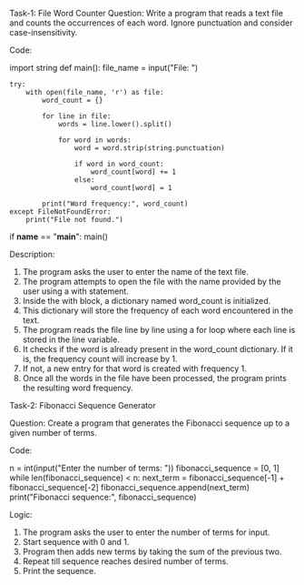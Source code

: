 Task-1: File Word Counter
Question: Write a program that reads a text file and counts the occurrences of each word. Ignore punctuation and consider case-insensitivity.

Code:

import string
def main():
    file_name = input("File: ")

    try:
        with open(file_name, 'r') as file:
            word_count = {}
            
            for line in file:
                words = line.lower().split()

                for word in words:
                    word = word.strip(string.punctuation)
                    
                    if word in word_count:
                        word_count[word] += 1
                    else:
                        word_count[word] = 1

            print("Word frequency:", word_count)
    except FileNotFoundError:
        print("File not found.")
if __name__ == "__main__":
    main()

Description:
1. The program asks the user to enter the name of the text file.
2. The program attempts to open the file with the name provided by the user using a with statement.
3. Inside the with block, a dictionary named word_count is initialized.
4. This dictionary will store the frequency of each word encountered in the text.
5. The program reads the file line by line using a for loop where each line is stored in the line variable.
6. It checks if the word is already present in the word_count dictionary. If it is, the frequency count will increase by 1.
7. If not, a new entry for that word is created with frequency 1.
8. Once all the words in the file have been processed, the program prints the resulting word frequency.


Task-2: Fibonacci Sequence Generator

Question: Create a program that generates the Fibonacci sequence up to a given number of terms.

Code:

n = int(input("Enter the number of terms: "))
fibonacci_sequence = [0, 1]
while len(fibonacci_sequence) < n:
    next_term = fibonacci_sequence[-1] + fibonacci_sequence[-2]
    fibonacci_sequence.append(next_term)
print("Fibonacci sequence:", fibonacci_sequence)

Logic:
1. The program asks the user to enter the number of terms for input.
2. Start sequence with 0 and 1.
3. Program then adds new terms by taking the sum of the previous two.
4. Repeat till sequence reaches desired number of terms.
5. Print the sequence.
